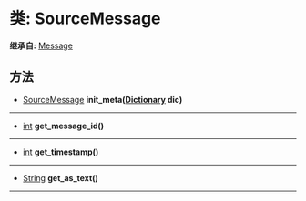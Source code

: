 # 类: SourceMessage  
  
**继承自:** [Message](Message.md)  
  
## 方法 
  
- [SourceMessage](SourceMessage.md) **init_meta([Dictionary](https://docs.godotengine.org/en/latest/classes/class_dictionary.html) dic)**  
  
---  
  
- [int](https://docs.godotengine.org/en/latest/classes/class_int.html) **get_message_id()**  
  
---  
  
- [int](https://docs.godotengine.org/en/latest/classes/class_int.html) **get_timestamp()**  
  
---  
  
- [String](https://docs.godotengine.org/en/latest/classes/class_string.html) **get_as_text()**  
  
---  
  

